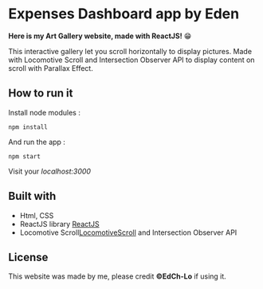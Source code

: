 # Expenses Dashboard app by Eden

**Here is my Art Gallery website, made with ReactJS!** 😁

This interactive gallery let you scroll horizontally to display pictures. Made with Locomotive Scroll and Intersection Observer API to display content on scroll with Parallax Effect.

## How to run it

Install node modules :

`npm install`

And run the app :

`npm start`

Visit your _localhost:3000_

## Built with

- Html, CSS
- ReactJS library [ReactJS](https://fr.reactjs.org/)
- Locomotive Scroll[LocomotiveScroll](https://github.com/locomotivemtl/locomotive-scroll) and Intersection Observer API

## License

This website was made by me, please credit **©EdCh-Lo** if using it.
